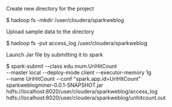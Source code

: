 
Create new directory for the project

$ hadoop fs -mkdir /user/cloudera/sparkweblog

Upload sample data to the directory

$ hadoop fs -put access_log /user/cloudera/sparkweblog

Launch Jar file by submitting it to spark

$ spark-submit --class edu.mum.UriHitCount \
--master local --deploy-mode client --executor-memory 1g \
--name UriHitCount --conf "spark.app.id=UriHitCount" \
sparkweblogminer-0.0.1-SNAPSHOT.jar \
hdfs://localhost:8020/user/cloudera/sparkweblog/access_log \
hdfs://localhost:8020/user/cloudera/sparkweblog/urihitcount.out

